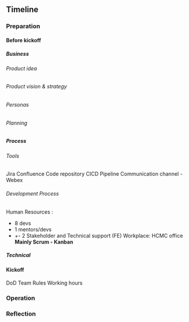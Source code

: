 ## Timeline
### Preparation

#### Before kickoff
##### Business
###### Product idea
###### Product vision & strategy
###### Personas
###### Planning

##### Process
###### Tools
Jira
Confluence
Code repository
CICD Pipeline 
Communication channel - Webex

###### Development Process
Human Resources : 
- 8 devs
- 1 mentors/devs
- +- 2 Stakeholder and Technical support (FE)
Workplace: HCMC office
**Mainly Scrum - Kanban**

##### Technical


#### Kickoff
DoD
Team Rules
Working hours

### Operation

### Reflection
